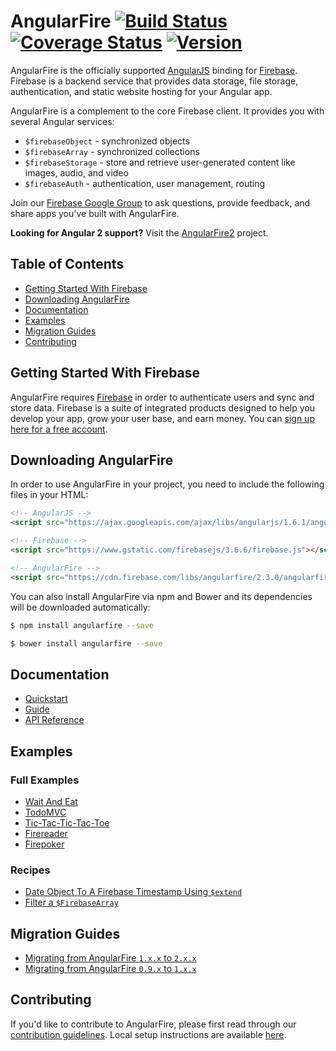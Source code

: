 # AngularFire [![Build Status](https://travis-ci.org/firebase/angularfire.svg?branch=master)](https://travis-ci.org/firebase/angularfire) [![Coverage Status](https://coveralls.io/repos/firebase/angularfire/badge.svg?branch=master&service=github)](https://coveralls.io/github/firebase/angularfire?branch=master) [![Version](https://badge.fury.io/gh/firebase%2Fangularfire.svg)](http://badge.fury.io/gh/firebase%2Fangularfire)


AngularFire is the officially supported [AngularJS](https://angularjs.org/) binding for
[Firebase](https://firebase.google.com/). Firebase is a backend service that provides data storage,
file storage, authentication, and static website hosting for your Angular app.

AngularFire is a complement to the core Firebase client. It provides you with several Angular
services:
  * `$firebaseObject` - synchronized objects
  * `$firebaseArray` - synchronized collections
  * `$firebaseStorage` - store and retrieve user-generated content like images, audio, and video
  * `$firebaseAuth` - authentication, user management, routing

Join our [Firebase Google Group](https://groups.google.com/forum/#!forum/firebase-talk)
to ask questions, provide feedback, and share apps you've built with AngularFire.

**Looking for Angular 2 support?** Visit the [AngularFire2](https://github.com/angular/angularfire2)
project.


## Table of Contents

 * [Getting Started With Firebase](#getting-started-with-firebase)
 * [Downloading AngularFire](#downloading-angularfire)
 * [Documentation](#documentation)
 * [Examples](#examples)
 * [Migration Guides](#migration-guides)
 * [Contributing](#contributing)


## Getting Started With Firebase

AngularFire requires [Firebase](https://firebase.google.com/) in order to authenticate users and sync
and store data. Firebase is a suite of integrated products designed to help you develop your app,
grow your user base, and earn money. You can [sign up here for a free account](https://console.firebase.google.com/).


## Downloading AngularFire

In order to use AngularFire in your project, you need to include the following files in your HTML:

```html
<!-- AngularJS -->
<script src="https://ajax.googleapis.com/ajax/libs/angularjs/1.6.1/angular.min.js"></script>

<!-- Firebase -->
<script src="https://www.gstatic.com/firebasejs/3.6.6/firebase.js"></script>

<!-- AngularFire -->
<script src="https://cdn.firebase.com/libs/angularfire/2.3.0/angularfire.min.js"></script>
```

You can also install AngularFire via npm and Bower and its dependencies will be downloaded
automatically:

```bash
$ npm install angularfire --save
```

```bash
$ bower install angularfire --save
```


## Documentation

* [Quickstart](docs/quickstart.md)
* [Guide](docs/guide/README.md)
* [API Reference](docs/reference.md)


## Examples

### Full Examples

* [Wait And Eat](https://github.com/gordonmzhu/angular-course-demo-app-v2)
* [TodoMVC](https://github.com/tastejs/todomvc/tree/master/examples/firebase-angular)
* [Tic-Tac-Tic-Tac-Toe](https://github.com/jwngr/tic-tac-tic-tac-toe/)
* [Firereader](http://github.com/firebase/firereader)
* [Firepoker](https://github.com/Wizehive/Firepoker)

### Recipes

* [Date Object To A Firebase Timestamp Using `$extend`](http://jsfiddle.net/katowulf/syuzw9k1/)
* [Filter a `$FirebaseArray`](http://jsfiddle.net/firebase/ku8uL0pr/)


## Migration Guides

* [Migrating from AngularFire `1.x.x` to `2.x.x`](docs/migration/1XX-to-2XX.md)
* [Migrating from AngularFire `0.9.x` to `1.x.x`](docs/migration/09X-to-1XX.md)


## Contributing

If you'd like to contribute to AngularFire, please first read through our [contribution
guidelines](.github/CONTRIBUTING.md). Local setup instructions are available [here](.github/CONTRIBUTING.md#local-setup).
